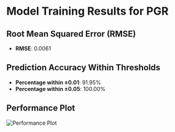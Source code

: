# Model Training Results for PGR

## Root Mean Squared Error (RMSE)
- **RMSE**: 0.0061

## Prediction Accuracy Within Thresholds
- **Percentage within ±0.01**: 91.95%
- **Percentage within ±0.05**: 100.00%

## Performance Plot
![Performance Plot](../imgs/PGR.png)
